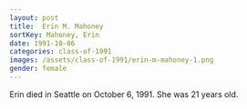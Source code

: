 ```yaml
---
layout: post
title:  Erin M. Mahoney
sortKey: Mahoney, Erin
date: 1991-10-06
categories: class-of-1991
images: /assets/class-of-1991/erin-m-mahoney-1.png
gender: female
---
```

Erin died in Seattle on October 6, 1991.  She was 21 years old.
